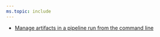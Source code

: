 ```yaml
---
ms.topic: include
---
```


* [Manage artifacts in a pipeline run from the command line](#manage-artifacts-in-a-pipeline-run-from-the-command-line)
